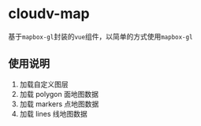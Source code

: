 # cloudv-map

基于`mapbox-gl`封装的`vue`组件，以简单的方式使用`mapbox-gl`

## 使用说明

1. 加载自定义图层
2. 加载 polygon 面地图数据
3. 加载 markers 点地图数据
4. 加载 lines 线地图数据
